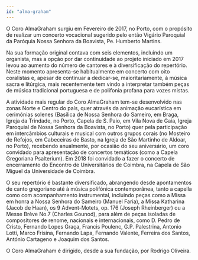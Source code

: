 ```yaml
---
id: "alma-graham"
---
```


O Coro AlmaGraham surgiu em Fevereiro de 2017, no Porto, com o propósito de realizar um concerto vocacional sugerido pelo então Vigário Paroquial da Paróquia Nossa Senhora da Boavista, Pe. Humberto Martins.

Na sua formação original contava com seis elementos, incluindo um organista, mas a opção por dar continuidade ao projeto iniciado em 2017 levou ao aumento do número de cantores e à diversificação do repertório. Neste momento apresenta-se habitualmente em concerto com oito coralistas e, apesar de continuar a dedicar-se, maioritariamente, à música sacra e litúrgica, mais recentemente tem vindo a interpretar também peças de música tradicional portuguesa e de polifonia profana para vozes mistas.

A atividade mais regular do Coro AlmaGraham tem-se desenvolvido nas zonas Norte e Centro do país, quer através da animação eucarística em cerimónias solenes (Basílica de Nossa Senhora do Sameiro, em Braga, Igreja da Trindade, no Porto, Capela de S. Paio, em Vila Nova de Gaia, Igreja Paroquial de Nossa Senhora da Boavista, no Porto) quer pela participação em intercâmbios culturais e musical com outros grupos corais (no Mosteiro de Refojos, em Cabeceiras de Basto, na Igreja de São Martinho de Aldoar, no Porto), recebendo anualmente, por ocasião do seu aniversário, um coro convidado para apresentação de concertos temáticos (como a Capela Gregoriana Psalterium). Em 2018 foi convidado a fazer o concerto de encerramento do Encontro de Universitários de Coimbra, na Capela de São Miguel da Universidade de Coimbra.

O seu repertório é bastante diversificado, abrangendo desde apontamentos de canto gregoriano até à música polifónica contemporânea, tanto a capella como com acompanhamento instrumental, incluindo peças como a Missa em honra a Nossa Senhora do Sameiro (Manuel Faria), a Missa Katharina (Jacob de Haan), os 9 Advent-Motets, op. 176 (Joseph Rheinberger) ou a Messe Brève No.7 (Charles Gounod), para além de peças isoladas de compositores de renome, nacionais e internacionais, como D. Pedro de Cristo, Fernando Lopes Graça, Francis Poulenc, G.P. Palestrina, Antonio Lotti, Marco Frisina, Fernando Lapa, Fernando Valente, Ferreira dos Santos, António Cartageno e Joaquim dos Santos.

O Coro AlmaGraham é dirigido, desde a sua fundação, por Rodrigo Oliveira.

